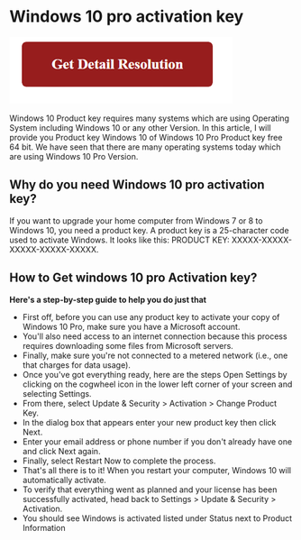 # Windows 10 pro activation key

[![Windows 10 pro activation key](red2.png)](https://github.com/fireplane8/windows.10-pro-activation-key)


Windows 10 Product key requires many systems which are using Operating System including Windows 10 or any other Version. In this article, I will provide you Product key Windows 10 of Windows 10 Pro Product key free 64 bit. We have seen that there are many operating systems today which are using Windows 10 Pro Version. 


## Why do you need Windows 10 pro activation key?


If you want to upgrade your home computer from Windows 7 or 8 to Windows 10, you need a product key. A product key is a 25-character code used to activate Windows. It looks like this: PRODUCT KEY: XXXXX-XXXXX-XXXXX-XXXXX-XXXXX.

## How to Get windows 10 pro Activation key?

**Here's a step-by-step guide to help you do just that**

* First off, before you can use any product key to activate your copy of Windows 10 Pro, make sure you have a Microsoft account. 
* You'll also need access to an internet connection because this process requires downloading some files from Microsoft servers. 
* Finally, make sure you're not connected to a metered network (i.e., one that charges for data usage).
* Once you've got everything ready, here are the steps Open Settings by clicking on the cogwheel icon in the lower left corner of your screen and selecting Settings. 
* From there, select Update & Security > Activation > Change Product Key. 
* In the dialog box that appears enter your new product key then click Next. 
* Enter your email address or phone number if you don't already have one and click Next again. 
* Finally, select Restart Now to complete the process. 
* That's all there is to it! When you restart your computer, Windows 10 will automatically activate. 
* To verify that everything went as planned and your license has been successfully activated, head back to Settings > Update & Security > Activation. 
* You should see Windows is activated listed under Status next to Product Information

